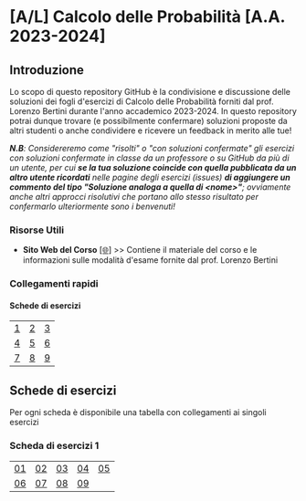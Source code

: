 # [A/L] Calcolo delle Probabilità [A.A. 2023-2024]

## Introduzione

Lo scopo di questo repository GitHub è la condivisione e discussione delle soluzioni dei fogli d'esercizi di Calcolo delle Probabilità forniti dal prof. Lorenzo Bertini durante l'anno accademico 2023-2024. In questo repository potrai dunque trovare (e possibilmente confermare) soluzioni proposte da altri studenti o anche condividere e ricevere un feedback in merito alle tue!

_**N.B**: Considereremo come "risolti" o "con soluzioni confermate" gli esercizi con soluzioni confermate in classe da un professore o su GitHub da più di un utente, per cui **se la tua soluzione coincide con quella pubblicata da un altro utente ricordati** nelle pagine degli esercizi (issues) **di aggiungere un commento del tipo "Soluzione analoga a quella di \<nome\>"**; ovviamente anche altri approcci risolutivi che portano allo stesso risultato per confermarlo ulteriormente sono i benvenuti!_

### Risorse Utili
- **Sito Web del Corso** [[🌐]](https://www1.mat.uniroma1.it/people/bertini/ama/didattica/informatica/) >> Contiene il materiale del corso e le informazioni sulle modalità d'esame fornite dal prof. Lorenzo Bertini

### Collegamenti rapidi

#### Schede di esercizi
|    |    |    |
|----|----|----|
| [1](#scheda-di-esercizi-1) | [2](#scheda-di-esercizi-2) | [3](#scheda-di-esercizi-3) |
| [4](#scheda-di-esercizi-4) | [5](#scheda-di-esercizi-5) | [6](#scheda-di-esercizi-6) |
| [7](#scheda-di-esercizi-7) | [8](#scheda-di-esercizi-8) | [9](#scheda-di-esercizi-9) |

## Schede di esercizi

Per ogni scheda è disponibile una tabella con collegamenti ai singoli esercizi

### Scheda di esercizi 1

|    |    |    |    |    |
|----|----|----|----|----|
| [01](../../issues/01)  | [02](../../issues/02)  | [03](../../issues/03)  | [04](../../issues/04)  | [05](../../issues/05) |
| [06](../../issues/06)  | [07](../../issues/07)  | [08](../../issues/08)  | [09](../../issues/09)  |  |

